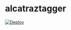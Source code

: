 # alcatraztagger
[![Deploy](https://www.herokucdn.com/deploy/button.svg)](https://heroku.com/deploy?template=https://github.com/Kuliyef/alcatraztagger)
